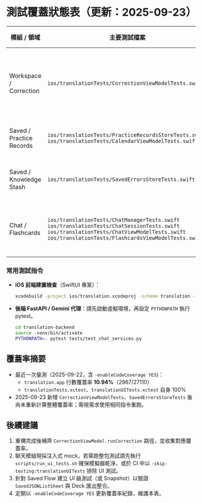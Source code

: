 # 測試覆蓋狀態表（更新：2025-09-23）

| 模組 / 領域 | 主要測試檔案 | 最近驗證指令 | 當前狀態 | 覆蓋重點 | 仍待補強 |
| --- | --- | --- | --- | --- | --- |
| Workspace / Correction | `ios/translationTests/CorrectionViewModelTests.swift` | `xcodebuild -project ios/translation.xcodeproj -scheme translation -destination 'platform=iOS Simulator,name=iPhone 16' test -only-testing:translationTests/CorrectionViewModelTests` | 穩定 | 覆蓋 `CorrectionSessionStore` 持久化、`PracticeSessionCoordinator` 題庫輪替與 `ErrorMergeController` 協調路徑，以及 ViewModel reset/錯誤處理 | 仍待補齊 UI Gesture（Pinch Merge）自動化與多 Workspace 交錯情境 |
| Saved / Practice Records | `ios/translationTests/PracticeRecordsStoreTests.swift`<br>`ios/translationTests/CalendarViewModelTests.swift` | `xcodebuild -project ios/translation.xcodeproj -scheme translation -destination 'platform=iOS Simulator,name=iPhone 16' test -only-testing:translationTests/PracticeRecordsStoreTests` | 穩定 | 練習紀錄 CRUD、統計、分組、reload、錯誤容忍與月曆串接均有檢驗；主執行緒依賴已加註 `@MainActor` | Calendar 轉月時的快取邏輯與 UI 整合仍待補 |
| Saved / Knowledge Stash | `ios/translationTests/SavedErrorsStoreTests.swift` | `xcodebuild -project ios/translation.xcodeproj -scheme translation -destination 'platform=iOS Simulator,name=iPhone 16' test -only-testing:translationTests/SavedErrorsStoreTests` | 穩定 | 驗證知識點儲存、便利建構子、stash 移動、清除與持久化同步 | 與 `SavedJSONListSheet` 的整體流程尚未自動化；缺乏 Deck 匯出整合測試 |
| Chat / Flashcards | `ios/translationTests/ChatManagerTests.swift`<br>`ios/translationTests/ChatSessionTests.swift`<br>`ios/translationTests/ChatViewModelTests.swift`<br>`ios/translationTests/FlashcardsViewModelTests.swift` | `xcodebuild -project ios/translation.xcodeproj -scheme translation -destination 'platform=iOS Simulator,name=iPhone 16' test -only-testing:translationTests/ChatSessionTests -only-testing:translationTests/ChatManagerTests -only-testing:translationTests/ChatViewModelTests -only-testing:translationTests/FlashcardsViewModelTests` | 穩定（全以本地 mock 執行） | 驗證聊天狀態轉換、背景任務協調、卡片增刪與排序 | 待補語音/即時播放服務、Flashcards 進階情境 |

### 常用測試指令

- **iOS 前端建置檢查**（SwiftUI 專案）：
  ```bash
  xcodebuild -project ios/translation.xcodeproj -scheme translation -destination 'platform=iOS Simulator,name=iPhone 16' build
  ```

- **後端 FastAPI / Gemini 代理**：請先啟動虛擬環境，再設定 `PYTHONPATH` 執行 pytest。
  ```bash
  cd translation-backend
  source .venv/bin/activate
  PYTHONPATH=. pytest tests/test_chat_services.py
  ```


## 覆蓋率摘要

- 最近一次量測（2025-09-22，含 `-enableCodeCoverage YES`)：
  - `translation.app` 行數覆蓋率 **10.94%**（2967/27110）
  - `translationTests.xctest`、`translationUITests.xctest` 自身 100%
- 2025-09-23 新增 `CorrectionViewModelTests`、`SavedErrorsStoreTests` 後尚未重新計算整體覆蓋率；需視需求使用相同指令重跑。

## 後續建議

1. 重構完成後補齊 `CorrectionViewModel.runCorrection` 路徑，並收集對應覆蓋率。
2. 聊天模組現採注入式 mock，若需跑整包測試請先執行 `scripts/run_ui_tests.sh` 確保模擬器乾淨，或於 CI 中以 `-skip-testing:translationUITests` 排除 UI 測試。
3. 針對 Saved Flow 建立 UI 級測試（或 Snapshot）以驗證 `SavedJSONListSheet` 與 Deck 匯出整合。
4. 定期以 `-enableCodeCoverage YES` 更新覆蓋率紀錄，維護本表。 
